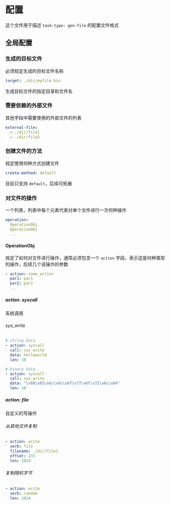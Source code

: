 # 配置

这个文件用于描述 `task-type: gen-file` 的配置文件格式

## 全局配置

### 生成的目标文件

必须规定生成的目标文件名称

```yaml
target: ./dir/myfile.bin
```

生成目标文件的指定目录和文件名

### 需要依赖的外部文件

其他字段中需要使用的外部文件的列表

```yaml
external-file:
  - ./dir/file1
  - ./dir/file2
```

### 创建文件的方法

规定使用何种方式创建文件

```yaml
create-method: default
```

目前只支持 `default`，后续可拓展

### 对文件的操作

一个列表，列表中每个元素代表对单个文件进行一次何种操作

```yaml
operation:
  OperationObj
  OperationObj
  ...
```

#### OperationObj

规定了如何对文件进行操作，通常必须包含一个 `action` 字段，表示这是何种类型的操作，后续几个该操作的参数

```yaml
- action: some_action
  par1: par1
  par2: par2
  ...
```

##### action: syscall

系统调用

###### sys_write

```yaml
# string data
- action: syscall
  call: sys_write
  data: helloworld
  len: 10

# binary data
- action: syscall
  call: sys_write
  data: "\x68\x65\x6c\x6c\x6f\x77\x6f\x72\x6c\x64"
  len: 10
```

##### action: file

自定义的写操作

###### 从其他文件复制

```yaml
- action: write
  verb: file
  filename: ./dir/file1
  offset: 233
  len: 1024
```

###### 复制随机字节

```yaml
- action: write
  verb: random
  len: 1024
```





